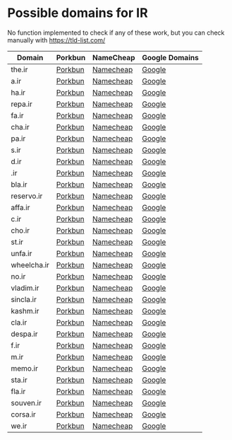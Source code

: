 # Possible domains for IR

No function implemented to check if any of these work, but you can check manually with https://tld-list.com/

| Domain | Porkbun | NameCheap | Google Domains |
|---|---|---|---|
| the.ir | [Porkbun](https://porkbun.com/checkout/search?prb=e814663da1&tlds=&idnLanguage=&search=search&q=the.ir) | [Namecheap](https://www.namecheap.com/domains/registration/results/?domain=the.ir) | [Google](https://domains.google.com/registrar/search?searchTerm=the.ir) |
| a.ir | [Porkbun](https://porkbun.com/checkout/search?prb=e814663da1&tlds=&idnLanguage=&search=search&q=a.ir) | [Namecheap](https://www.namecheap.com/domains/registration/results/?domain=a.ir) | [Google](https://domains.google.com/registrar/search?searchTerm=a.ir) |
| ha.ir | [Porkbun](https://porkbun.com/checkout/search?prb=e814663da1&tlds=&idnLanguage=&search=search&q=ha.ir) | [Namecheap](https://www.namecheap.com/domains/registration/results/?domain=ha.ir) | [Google](https://domains.google.com/registrar/search?searchTerm=ha.ir) |
| repa.ir | [Porkbun](https://porkbun.com/checkout/search?prb=e814663da1&tlds=&idnLanguage=&search=search&q=repa.ir) | [Namecheap](https://www.namecheap.com/domains/registration/results/?domain=repa.ir) | [Google](https://domains.google.com/registrar/search?searchTerm=repa.ir) |
| fa.ir | [Porkbun](https://porkbun.com/checkout/search?prb=e814663da1&tlds=&idnLanguage=&search=search&q=fa.ir) | [Namecheap](https://www.namecheap.com/domains/registration/results/?domain=fa.ir) | [Google](https://domains.google.com/registrar/search?searchTerm=fa.ir) |
| cha.ir | [Porkbun](https://porkbun.com/checkout/search?prb=e814663da1&tlds=&idnLanguage=&search=search&q=cha.ir) | [Namecheap](https://www.namecheap.com/domains/registration/results/?domain=cha.ir) | [Google](https://domains.google.com/registrar/search?searchTerm=cha.ir) |
| pa.ir | [Porkbun](https://porkbun.com/checkout/search?prb=e814663da1&tlds=&idnLanguage=&search=search&q=pa.ir) | [Namecheap](https://www.namecheap.com/domains/registration/results/?domain=pa.ir) | [Google](https://domains.google.com/registrar/search?searchTerm=pa.ir) |
| s.ir | [Porkbun](https://porkbun.com/checkout/search?prb=e814663da1&tlds=&idnLanguage=&search=search&q=s.ir) | [Namecheap](https://www.namecheap.com/domains/registration/results/?domain=s.ir) | [Google](https://domains.google.com/registrar/search?searchTerm=s.ir) |
| d.ir | [Porkbun](https://porkbun.com/checkout/search?prb=e814663da1&tlds=&idnLanguage=&search=search&q=d.ir) | [Namecheap](https://www.namecheap.com/domains/registration/results/?domain=d.ir) | [Google](https://domains.google.com/registrar/search?searchTerm=d.ir) |
| .ir | [Porkbun](https://porkbun.com/checkout/search?prb=e814663da1&tlds=&idnLanguage=&search=search&q=.ir) | [Namecheap](https://www.namecheap.com/domains/registration/results/?domain=.ir) | [Google](https://domains.google.com/registrar/search?searchTerm=.ir) |
| bla.ir | [Porkbun](https://porkbun.com/checkout/search?prb=e814663da1&tlds=&idnLanguage=&search=search&q=bla.ir) | [Namecheap](https://www.namecheap.com/domains/registration/results/?domain=bla.ir) | [Google](https://domains.google.com/registrar/search?searchTerm=bla.ir) |
| reservo.ir | [Porkbun](https://porkbun.com/checkout/search?prb=e814663da1&tlds=&idnLanguage=&search=search&q=reservo.ir) | [Namecheap](https://www.namecheap.com/domains/registration/results/?domain=reservo.ir) | [Google](https://domains.google.com/registrar/search?searchTerm=reservo.ir) |
| affa.ir | [Porkbun](https://porkbun.com/checkout/search?prb=e814663da1&tlds=&idnLanguage=&search=search&q=affa.ir) | [Namecheap](https://www.namecheap.com/domains/registration/results/?domain=affa.ir) | [Google](https://domains.google.com/registrar/search?searchTerm=affa.ir) |
| c.ir | [Porkbun](https://porkbun.com/checkout/search?prb=e814663da1&tlds=&idnLanguage=&search=search&q=c.ir) | [Namecheap](https://www.namecheap.com/domains/registration/results/?domain=c.ir) | [Google](https://domains.google.com/registrar/search?searchTerm=c.ir) |
| cho.ir | [Porkbun](https://porkbun.com/checkout/search?prb=e814663da1&tlds=&idnLanguage=&search=search&q=cho.ir) | [Namecheap](https://www.namecheap.com/domains/registration/results/?domain=cho.ir) | [Google](https://domains.google.com/registrar/search?searchTerm=cho.ir) |
| st.ir | [Porkbun](https://porkbun.com/checkout/search?prb=e814663da1&tlds=&idnLanguage=&search=search&q=st.ir) | [Namecheap](https://www.namecheap.com/domains/registration/results/?domain=st.ir) | [Google](https://domains.google.com/registrar/search?searchTerm=st.ir) |
| unfa.ir | [Porkbun](https://porkbun.com/checkout/search?prb=e814663da1&tlds=&idnLanguage=&search=search&q=unfa.ir) | [Namecheap](https://www.namecheap.com/domains/registration/results/?domain=unfa.ir) | [Google](https://domains.google.com/registrar/search?searchTerm=unfa.ir) |
| wheelcha.ir | [Porkbun](https://porkbun.com/checkout/search?prb=e814663da1&tlds=&idnLanguage=&search=search&q=wheelcha.ir) | [Namecheap](https://www.namecheap.com/domains/registration/results/?domain=wheelcha.ir) | [Google](https://domains.google.com/registrar/search?searchTerm=wheelcha.ir) |
| no.ir | [Porkbun](https://porkbun.com/checkout/search?prb=e814663da1&tlds=&idnLanguage=&search=search&q=no.ir) | [Namecheap](https://www.namecheap.com/domains/registration/results/?domain=no.ir) | [Google](https://domains.google.com/registrar/search?searchTerm=no.ir) |
| vladim.ir | [Porkbun](https://porkbun.com/checkout/search?prb=e814663da1&tlds=&idnLanguage=&search=search&q=vladim.ir) | [Namecheap](https://www.namecheap.com/domains/registration/results/?domain=vladim.ir) | [Google](https://domains.google.com/registrar/search?searchTerm=vladim.ir) |
| sincla.ir | [Porkbun](https://porkbun.com/checkout/search?prb=e814663da1&tlds=&idnLanguage=&search=search&q=sincla.ir) | [Namecheap](https://www.namecheap.com/domains/registration/results/?domain=sincla.ir) | [Google](https://domains.google.com/registrar/search?searchTerm=sincla.ir) |
| kashm.ir | [Porkbun](https://porkbun.com/checkout/search?prb=e814663da1&tlds=&idnLanguage=&search=search&q=kashm.ir) | [Namecheap](https://www.namecheap.com/domains/registration/results/?domain=kashm.ir) | [Google](https://domains.google.com/registrar/search?searchTerm=kashm.ir) |
| cla.ir | [Porkbun](https://porkbun.com/checkout/search?prb=e814663da1&tlds=&idnLanguage=&search=search&q=cla.ir) | [Namecheap](https://www.namecheap.com/domains/registration/results/?domain=cla.ir) | [Google](https://domains.google.com/registrar/search?searchTerm=cla.ir) |
| despa.ir | [Porkbun](https://porkbun.com/checkout/search?prb=e814663da1&tlds=&idnLanguage=&search=search&q=despa.ir) | [Namecheap](https://www.namecheap.com/domains/registration/results/?domain=despa.ir) | [Google](https://domains.google.com/registrar/search?searchTerm=despa.ir) |
| f.ir | [Porkbun](https://porkbun.com/checkout/search?prb=e814663da1&tlds=&idnLanguage=&search=search&q=f.ir) | [Namecheap](https://www.namecheap.com/domains/registration/results/?domain=f.ir) | [Google](https://domains.google.com/registrar/search?searchTerm=f.ir) |
| m.ir | [Porkbun](https://porkbun.com/checkout/search?prb=e814663da1&tlds=&idnLanguage=&search=search&q=m.ir) | [Namecheap](https://www.namecheap.com/domains/registration/results/?domain=m.ir) | [Google](https://domains.google.com/registrar/search?searchTerm=m.ir) |
| memo.ir | [Porkbun](https://porkbun.com/checkout/search?prb=e814663da1&tlds=&idnLanguage=&search=search&q=memo.ir) | [Namecheap](https://www.namecheap.com/domains/registration/results/?domain=memo.ir) | [Google](https://domains.google.com/registrar/search?searchTerm=memo.ir) |
| sta.ir | [Porkbun](https://porkbun.com/checkout/search?prb=e814663da1&tlds=&idnLanguage=&search=search&q=sta.ir) | [Namecheap](https://www.namecheap.com/domains/registration/results/?domain=sta.ir) | [Google](https://domains.google.com/registrar/search?searchTerm=sta.ir) |
| fla.ir | [Porkbun](https://porkbun.com/checkout/search?prb=e814663da1&tlds=&idnLanguage=&search=search&q=fla.ir) | [Namecheap](https://www.namecheap.com/domains/registration/results/?domain=fla.ir) | [Google](https://domains.google.com/registrar/search?searchTerm=fla.ir) |
| souven.ir | [Porkbun](https://porkbun.com/checkout/search?prb=e814663da1&tlds=&idnLanguage=&search=search&q=souven.ir) | [Namecheap](https://www.namecheap.com/domains/registration/results/?domain=souven.ir) | [Google](https://domains.google.com/registrar/search?searchTerm=souven.ir) |
| corsa.ir | [Porkbun](https://porkbun.com/checkout/search?prb=e814663da1&tlds=&idnLanguage=&search=search&q=corsa.ir) | [Namecheap](https://www.namecheap.com/domains/registration/results/?domain=corsa.ir) | [Google](https://domains.google.com/registrar/search?searchTerm=corsa.ir) |
| we.ir | [Porkbun](https://porkbun.com/checkout/search?prb=e814663da1&tlds=&idnLanguage=&search=search&q=we.ir) | [Namecheap](https://www.namecheap.com/domains/registration/results/?domain=we.ir) | [Google](https://domains.google.com/registrar/search?searchTerm=we.ir) |
